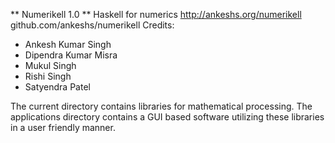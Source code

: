 ** Numerikell 1.0 **
Haskell for numerics
http://ankeshs.org/numerikell
github.com/ankeshs/numerikell
Credits:
* Ankesh Kumar Singh
* Dipendra Kumar Misra
* Mukul Singh
* Rishi Singh
* Satyendra Patel

The current directory contains libraries for mathematical processing. The applications directory contains a GUI based software utilizing these libraries in a user friendly manner.
 
